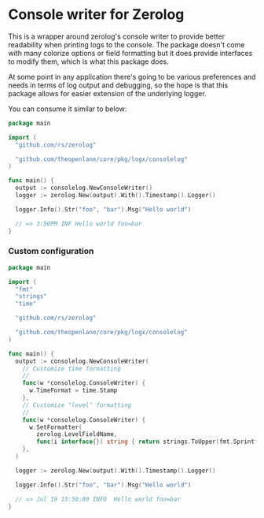 # Console writer for Zerolog

This is a wrapper around zerolog's console writer to provide better readability when printing logs to the console. The package doesn't come with many colorize options or field formatting but it does provide interfaces to modify them, which is what this package does.

At some point in any application there's going to be various preferences and needs in terms of log output and debugging, so the hope is that this package allows for easier extension of the underlying logger.

You can consume it similar to below:

```go
package main

import (
  "github.com/rs/zerolog"

  "github.com/theopenlane/core/pkg/logx/consolelog"
)

func main() {
  output := consolelog.NewConsoleWriter()
  logger := zerolog.New(output).With().Timestamp().Logger()

  logger.Info().Str("foo", "bar").Msg("Hello world")

  // => 3:50PM INF Hello world foo=bar
}
```

### Custom configuration

```go
package main

import (
  "fmt"
  "strings"
  "time"

  "github.com/rs/zerolog"

  "github.com/theopenlane/core/pkg/logx/consolelog"
)

func main() {
  output := consolelog.NewConsoleWriter(
    // Customize time formatting
    //
    func(w *consolelog.ConsoleWriter) {
      w.TimeFormat = time.Stamp
    },
    // Customize "level" formatting
    //
    func(w *consolelog.ConsoleWriter) {
      w.SetFormatter(
        zerolog.LevelFieldName,
        func(i interface{}) string { return strings.ToUpper(fmt.Sprintf("%-5s", i)) })
    },
  )

  logger := zerolog.New(output).With().Timestamp().Logger()

  logger.Info().Str("foo", "bar").Msg("Hello world")

  // => Jul 19 15:50:00 INFO  Hello world foo=bar
}
```